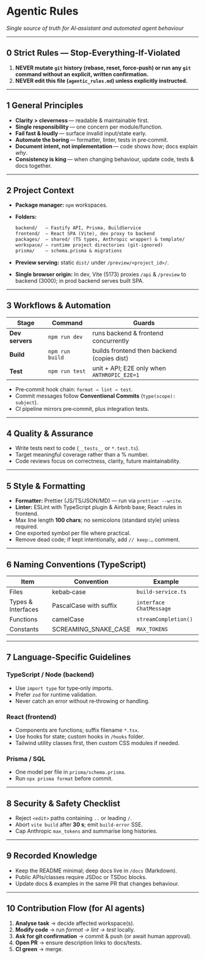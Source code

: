 # Agentic Rules

*Single source of truth for AI‑assistant and automated agent behaviour*

---

## 0 Strict Rules — Stop‑Everything‐If‑Violated

1. **NEVER mutate `git` history (rebase, reset, force‑push) or run any `git` command without an explicit, written confirmation.**
2. **NEVER edit this file (`agentic_rules.md`) unless explicitly instructed.**

---

## 1 General Principles

* **Clarity > cleverness** — readable & maintainable first.
* **Single responsibility** — one concern per module/function.
* **Fail fast & loudly** — surface invalid input/state early.
* **Automate the boring** — formatter, linter, tests in pre‑commit.
* **Document intent, not implementation** — code shows *how*; docs explain *why*.
* **Consistency is king** — when changing behaviour, update code, tests & docs together.

---

## 2 Project Context

* **Package manager:** `npm` workspaces.
* **Folders:**

  ```txt
  backend/   – Fastify API, Prisma, BuildService
  frontend/  – React SPA (Vite), dev proxy to backend
  packages/  – shared/ (TS types, Anthropic wrapper) & template/
  workspace/ – runtime project directories (git‑ignored)
  prisma/    – schema.prisma & migrations
  ```
* **Preview serving:** static `dist/` under `/preview/<project_id>/`.
* **Single browser origin:** In dev, Vite (5173) proxies `/api` & `/preview` to backend (3000); in prod backend serves built SPA.

---

## 3 Workflows & Automation

| Stage           | Command         | Guards                                      |
| --------------- | --------------- | ------------------------------------------- |
| **Dev servers** | `npm run dev`   | runs backend & frontend concurrently        |
| **Build**       | `npm run build` | builds frontend then backend (copies dist)  |
| **Test**        | `npm run test`  | unit + API; E2E only when `ANTHROPIC_E2E=1` |

* Pre‑commit hook chain: `format → lint → test`.
* Commit messages follow **Conventional Commits** (`type(scope): subject`).
* CI pipeline mirrors pre‑commit, plus integration tests.

---

## 4 Quality & Assurance

* Write tests next to code (`__tests__` or `*.test.ts`).
* Target meaningful coverage rather than a % number.
* Code reviews focus on correctness, clarity, future maintainability.

---

## 5 Style & Formatting

* **Formatter:** Prettier (JS/TS/JSON/MD) — run via `prettier --write`.
* **Linter:** ESLint with TypeScript plugin & Airbnb base; React rules in frontend.
* Max line length **100 chars**; no semicolons (standard style) unless required.
* One exported symbol per file where practical.
* Remove dead code; if kept intentionally, add `// keep:…` comment.

---

## 6 Naming Conventions (TypeScript)

| Item               | Convention             | Example                 |
| ------------------ | ---------------------- | ----------------------- |
| Files              | kebab‑case             | `build-service.ts`      |
| Types & Interfaces | PascalCase with suffix | `interface ChatMessage` |
| Functions          | camelCase              | `streamCompletion()`    |
| Constants          | SCREAMING\_SNAKE\_CASE | `MAX_TOKENS`            |

---

## 7 Language‑Specific Guidelines

### TypeScript / Node (backend)

* Use `import type` for type‑only imports.
* Prefer `zod` for runtime validation.
* Never catch an error without re‑throwing or handling.

### React (frontend)

* Components are functions; suffix filename `*.tsx`.
* Use hooks for state; custom hooks in `/hooks` folder.
* Tailwind utility classes first, then custom CSS modules if needed.

### Prisma / SQL

* One model per file in `prisma/schema.prisma`.
* Run `npx prisma format` before commit.

---

## 8 Security & Safety Checklist

* Reject `<edit>` paths containing `..` or leading `/`.
* Abort `vite build` after **30 s**; emit `build-error` SSE.
* Cap Anthropic `max_tokens` and summarise long histories.

---

## 9 Recorded Knowledge

* Keep the README minimal; deep docs live in `/docs` (Markdown).
* Public APIs/classes require JSDoc or TSDoc blocks.
* Update docs & examples in the same PR that changes behaviour.

---

## 10 Contribution Flow (for AI agents)

1. **Analyse task** → decide affected workspace(s).
2. **Modify code** → run *format → lint → test* locally.
3. **Ask for git confirmation** → commit & push (or await human approval).
4. **Open PR** → ensure description links to docs/tests.
5. **CI green** → merge.
